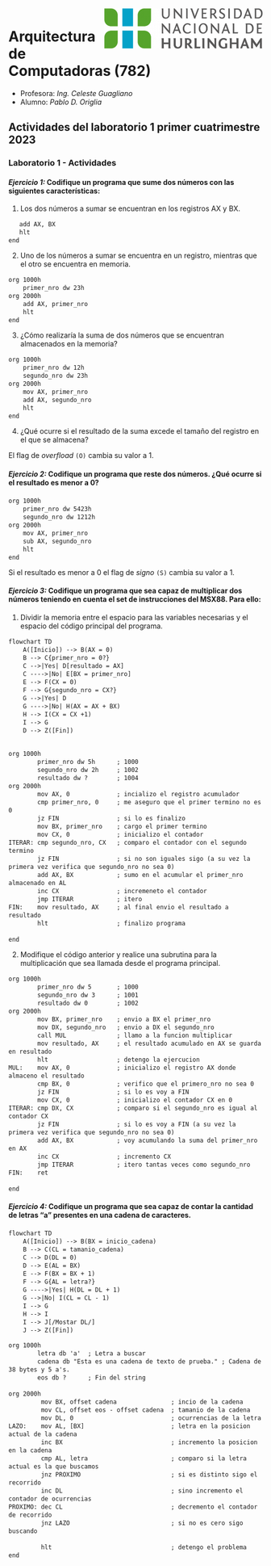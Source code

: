 <img align="right" src="unahur.png" height="80">

# Arquitectura de Computadoras (782)

- Profesora: *Ing. Celeste Guagliano*
- Alumno: *Pablo D. Origlia*

## Actividades del laboratorio 1 primer cuatrimestre 2023

### Laboratorio 1 - Actividades

#### *Ejercicio 1:* Codifique un programa que sume dos números con las siguientes características:

1. Los dos números a sumar se encuentran en los registros AX y BX.

```assembly
   add AX, BX
   hlt
end

```

2. Uno de los números a sumar se encuentra en un registro, mientras que el otro se encuentra en memoria.

```assembly
org 1000h    
    primer_nro dw 23h
org 2000h
    add AX, primer_nro
    hlt
end

```

3. ¿Cómo realizaría la suma de dos números que se encuentran almacenados en la memoria?

```assembly
org 1000h
    primer_nro dw 12h
    segundo_nro dw 23h
org 2000h
    mov AX, primer_nro
    add AX, segundo_nro
    hlt
end

```

4. ¿Qué ocurre si el resultado de la suma excede el tamaño del registro en el que se almacena?

El flag de *overfload* `(O)` cambia su valor a 1.

#### *Ejercicio 2:* Codifique un programa que reste dos números. ¿Qué ocurre si el resultado es menor a 0?

```assembly
org 1000h
    primer_nro dw 5423h
    segundo_nro dw 1212h
org 2000h
    mov AX, primer_nro
    sub AX, segundo_nro
    hlt
end

```

Si el resultado es menor a 0 el flag de *signo* `(S)` cambia su valor a 1.

#### *Ejercicio 3:* Codifique un programa que sea capaz de multiplicar dos números teniendo en cuenta el set de instrucciones del MSX88. Para ello:

1. Dividir la memoria entre el espacio para las variables necesarias y el espacio del código principal del programa.

```mermaid
flowchart TD
    A([Inicio]) --> B(AX = 0) 
    B --> C{primer_nro = 0?}
    C -->|Yes| D[resultado = AX]
    C ---->|No| E[BX = primer_nro]
    E --> F(CX = 0)
    F --> G{segundo_nro = CX?}
    G -->|Yes| D
    G ---->|No| H(AX = AX + BX)
    H --> I(CX = CX +1)
    I --> G
    D --> Z([Fin])

```


```assembly

org 1000h
        primer_nro dw 5h      ; 1000
        segundo_nro dw 2h     ; 1002
        resultado dw ?        ; 1004
org 2000h
        mov AX, 0             ; incializo el registro acumulador
        cmp primer_nro, 0     ; me aseguro que el primer termino no es 0
        jz FIN                ; si lo es finalizo
        mov BX, primer_nro    ; cargo el primer termino
        mov CX, 0             ; inicializo el contador
ITERAR: cmp segundo_nro, CX   ; comparo el contador con el segundo termino
        jz FIN                ; si no son iguales sigo (a su vez la primera vez verifica que segundo_nro no sea 0)
        add AX, BX            ; sumo en el acumular el primer_nro almacenado en AL
        inc CX                ; incremeneto el contador
        jmp ITERAR            ; itero
FIN:    mov resultado, AX     ; al final envio el resultado a resultado
        hlt                   ; finalizo programa

end

```

2. Modifique el código anterior y realice una subrutina para la multiplicación que sea llamada desde el programa principal.

```assembly
org 1000h
        primer_nro dw 5       ; 1000
        segundo_nro dw 3      ; 1001
        resultado dw 0        ; 1002
org 2000h
        mov BX, primer_nro    ; envio a BX el primer_nro
        mov DX, segundo_nro   ; envio a DX el segundo_nro
        call MUL              ; llamo a la funcion multiplicar
        mov resultado, AX     ; el resultado acumulado en AX se guarda en resultado
        hlt                   ; detengo la ejercucion
MUL:    mov AX, 0             ; inicializo el registro AX donde almaceno el resultado
        cmp BX, 0             ; verifico que el primero_nro no sea 0
        jz FIN                ; si lo es voy a FIN
        mov CX, 0             ; inicializo el contador CX en 0
ITERAR: cmp DX, CX            ; comparo si el segundo_nro es igual al contador CX
        jz FIN                ; si lo es voy a FIN (a su vez la primera vez verifica que segundo_nro no sea 0)
        add AX, BX            ; voy acumulando la suma del primer_nro en AX
        inc CX                ; incremento CX
        jmp ITERAR            ; itero tantas veces como segundo_nro
FIN:    ret

end

```

#### *Ejercicio 4:* Codifique un programa que sea capaz de contar la cantidad de letras “a” presentes en una cadena de caracteres.

```mermaid
flowchart TD
    A([Inicio]) --> B(BX = inicio_cadena) 
    B --> C(CL = tamanio_cadena)
    C --> D(DL = 0)
    D --> E(AL = BX)
    E --> F(BX = BX + 1)
    F --> G{AL = letra?}
    G ---->|Yes| H(DL = DL + 1)
    G -->|No| I(CL = CL - 1)
    I --> G
    H --> I
    I --> J[/Mostar DL/]
    J --> Z([Fin])
```

```assembly
org 1000h
        letra db 'a'  ; Letra a buscar
        cadena db "Esta es una cadena de texto de prueba." ; Cadena de 38 bytes y 5 a's.
        eos db ?      ; Fin del string
        
org 2000h
         mov BX, offset cadena               ; incio de la cadena
         mov CL, offset eos - offset cadena  ; tamanio de la cadena
         mov DL, 0                           ; ocurrencias de la letra
LAZO:    mov AL, [BX]                        ; letra en la posicion actual de la cadena
         inc BX                              ; incremento la posicion en la cadena
         cmp AL, letra                       ; comparo si la letra actual es la que buscamos
         jnz PROXIMO                         ; si es distinto sigo el recorrido
         inc DL                              ; sino incremento el contador de ocurrencias
PROXIMO: dec CL                              ; decremento el contador de recorrido
         jnz LAZO                            ; si no es cero sigo buscando

         hlt                                 ; detengo el problema
end

```
 
